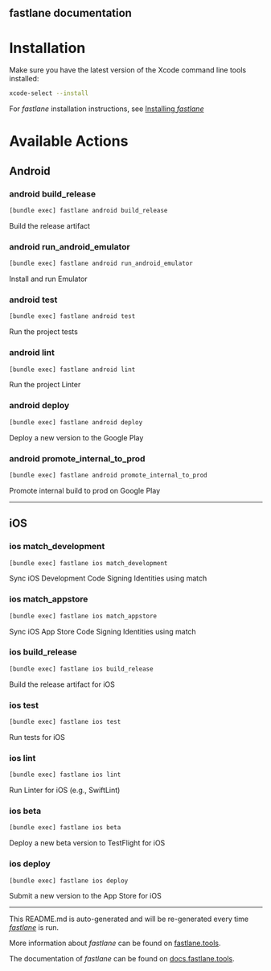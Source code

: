 fastlane documentation
----

# Installation

Make sure you have the latest version of the Xcode command line tools installed:

```sh
xcode-select --install
```

For _fastlane_ installation instructions, see [Installing _fastlane_](https://docs.fastlane.tools/#installing-fastlane)

# Available Actions

## Android

### android build_release

```sh
[bundle exec] fastlane android build_release
```

Build the release artifact

### android run_android_emulator

```sh
[bundle exec] fastlane android run_android_emulator
```

Install and run Emulator

### android test

```sh
[bundle exec] fastlane android test
```

Run the project tests

### android lint

```sh
[bundle exec] fastlane android lint
```

Run the project Linter

### android deploy

```sh
[bundle exec] fastlane android deploy
```

Deploy a new version to the Google Play

### android promote_internal_to_prod

```sh
[bundle exec] fastlane android promote_internal_to_prod
```

Promote internal build to prod on Google Play

----


## iOS

### ios match_development

```sh
[bundle exec] fastlane ios match_development
```

Sync iOS Development Code Signing Identities using match

### ios match_appstore

```sh
[bundle exec] fastlane ios match_appstore
```

Sync iOS App Store Code Signing Identities using match

### ios build_release

```sh
[bundle exec] fastlane ios build_release
```

Build the release artifact for iOS

### ios test

```sh
[bundle exec] fastlane ios test
```

Run tests for iOS

### ios lint

```sh
[bundle exec] fastlane ios lint
```

Run Linter for iOS (e.g., SwiftLint)

### ios beta

```sh
[bundle exec] fastlane ios beta
```

Deploy a new beta version to TestFlight for iOS

### ios deploy

```sh
[bundle exec] fastlane ios deploy
```

Submit a new version to the App Store for iOS

----

This README.md is auto-generated and will be re-generated every time [_fastlane_](https://fastlane.tools) is run.

More information about _fastlane_ can be found on [fastlane.tools](https://fastlane.tools).

The documentation of _fastlane_ can be found on [docs.fastlane.tools](https://docs.fastlane.tools).
